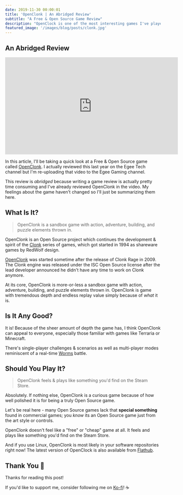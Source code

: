 ```yaml
---
date: 2019-11-30 00:00:01
title: 'OpenClonk | An Abridged Review'
subtitle: "A Free & Open Source Game Review"
description: "OpenClock is one of the most interesting games I've played and a hidden gem within the Open Source gaming community."
featured_image: '/images/blog/posts/clonk.jpg'
---
```


## An Abridged Review

<iframe width="560" height="315" src="https://www.youtube.com/embed/STSL2nowKts" frameborder="0" allow="accelerometer; autoplay; encrypted-media; gyroscope; picture-in-picture" allowfullscreen></iframe>

In this article, I'll be taking a quick look at a Free & Open Source game called [OpenClonk](https://www.openclonk.org/). I actually reviewed this last year on the Egee Tech channel but I'm re-uploading that video to the Egee Gaming channel.

This review is *abridged* because writing a game review is actually pretty time consuming and I've already reviewed OpenClonk in the video. My feelings about the game haven't changed so I'll just be summarizing them here.

## What Is It?

> OpenClonk is a sandbox game with action, adventure, building, and puzzle elements thrown in.

OpenClonk is an Open Source project which continues the development & spirit of the [Clonk](http://www.clonk.de/index.php?lng=en) series of games, which got started in 1994 as shareware games by RedWolf design.

[OpenClonk](https://wiki.openclonk.org/w/About) was started sometime after the release of Clonk Rage in 2009. The Clonk engine was released under the ISC Open Source license after the lead developer announced he didn't have any time to work on Clonk anymore.

At its core, OpenClonk is more-or-less a sandbox game with action, adventure, building, and puzzle elements thrown in. OpenClonk is game with tremendous depth and endless replay value simply because of *what* it is.

## Is It Any Good?

It is! Because of the sheer amount of depth the game has, I think OpenClonk can appeal to everyone, especially those familiar with games like Terraria or Minecraft.

There's single-player challenges & scenarios as well as multi-player modes reminiscent of a real-time [Worms](https://en.wikipedia.org/wiki/Worms_(series)) battle.

## Should You Play It?

> OpenClonk feels & plays like something you'd find on the Steam Store.


Absolutely. If nothing else, OpenClonk is a curious game because of how well polished it is for being a truly Open Source game.

Let's be real here - many Open Source games lack that **special something** found in commercial games; you *know* its an Open Source game just from the art style or controls.

OpenClonk doesn't feel like a "free" or "cheap" game at all. It feels and plays like something you'd find on the Steam Store.

And if you use Linux, OpenClonk is most likely in your software repositories right now! The latest version of OpenClock is also available from [Flathub](https://flathub.org/apps/details/org.openclonk.OpenClonk).

## Thank You 🚀

Thanks for reading this post!

If you'd like to support me, consider following me on [Ko-fi](https://ko-fi.com/egeeirl)! ☕
